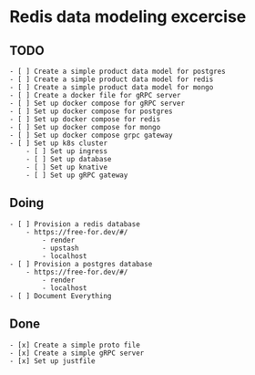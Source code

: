 # Redis data modeling excercise

## TODO

    - [ ] Create a simple product data model for postgres
    - [ ] Create a simple product data model for redis
    - [ ] Create a simple product data model for mongo
    - [ ] Create a docker file for gRPC server
    - [ ] Set up docker compose for gRPC server
    - [ ] Set up docker compose for postgres
    - [ ] Set up docker compose for redis
    - [ ] Set up docker compose for mongo
    - [ ] Set up docker compose grpc gateway
    - [ ] Set up k8s cluster
        - [ ] Set up ingress
        - [ ] Set up database
        - [ ] Set up knative
        - [ ] Set up gRPC gateway

## Doing

    - [ ] Provision a redis database
        - https://free-for.dev/#/
            - render
            - upstash
            - localhost
    - [ ] Provision a postgres database
        - https://free-for.dev/#/
            - render
            - localhost
    - [ ] Document Everything

## Done

    - [x] Create a simple proto file
    - [x] Create a simple gRPC server
    - [x] Set up justfile
